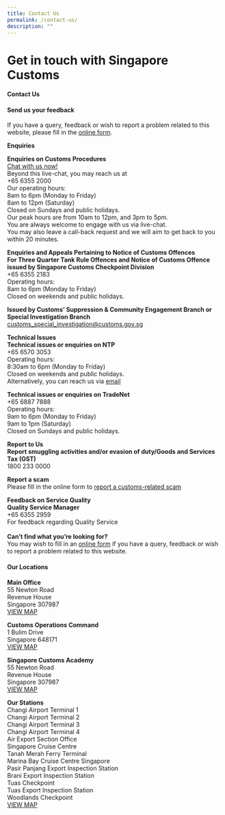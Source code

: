 ```yaml
---
title: Contact Us
permalink: /contact-us/
description: ""
---
```

# Get in touch with Singapore Customs


#### Contact Us

#### Send us your feedback 
If you have a query, feedback or wish to report a problem related to this website, please fill in the [online form](/feedback/).<br>

**Enquiries**

**Enquiries on Customs Procedures**<br> [Chat with us now!](https://go.gov.sg/customs-live-chat)<br>Beyond this live-chat, you may reach us at <br>+65 6355 2000 <br>Our operating hours:<br> 8am to 6pm (Monday to Friday)<br> 8am to 12pm (Saturday)<br>Closed on Sundays and public holidays.<br>Our peak hours are from 10am to 12pm, and 3pm to 5pm.<br>You are always welcome to engage with us via live-chat.<br>You may also leave a call-back request and we will aim to get back to you within 20 minutes. 

**Enquiries and Appeals Pertaining to Notice of Customs Offences**<br>
**For Three Quarter Tank Rule Offences and Notice of Customs Offence issued by Singapore Customs Checkpoint Division**<br> 
+65 6355 2183 <br>
Operating hours: <br>
8am to 6pm (Monday to Friday)<br>
Closed on weekends and public holidays.<br>

**Issued by Customs’ Suppression &amp; Community Engagement Branch or Special Investigation Branch**<br>
[customs_special_investigation@customs.gov.sg](mailto:customs_special_investigation@customs.gov.sg)<br>

**Technical Issues**<br>
**Technical issues or enquiries on NTP**<br>
+65 6570 3053 <br>
Operating hours: <br>
8:30am to 6pm (Monday to Friday)<br>
Closed on weekends and public holidays.<br>
Alternatively, you can reach us via 
[email](mailto:NTP_Helpdesk@ncs.com.sg)<br>

**Technical issues or enquiries on TradeNet**<br>
+65 6887 7888<br>
Operating hours: <br>
9am to 6pm (Monday to Friday)<br>
9am to 1pm (Saturday)<br>
Closed on Sundays and public holidays.<br>

**Report to Us**<br>
**Report smuggling activities and/or evasion of duty/Goods and Services Tax (GST)**<br>
1800 233 0000<br>

**Report a scam**<br>
Please fill in the online form to 
[report a customs-related scam](mailto:https://form.gov.sg/6302ffcdf87eed00124e0b2d)<br>

**Feedback on Service Quality**<br>
**Quality Service Manager**<br>
+65 6355 2959<br>
For feedback regarding Quality Service<br>
<br>
**Can’t find what you’re looking for?**<br>
You may wish to fill in an 
[online form](mailto:https://www.customs.gov.sg/feedback/) if you have a query, feedback or wish to report a problem related to this website.<br>


#### Our Locations <br>

**Main Office**<br>
55 Newton Road <br>
Revenue House<br>
Singapore 307987<br>
[VIEW MAP ](https://www.google.com/maps/place/Singapore+Customs/@1.2902028,103.7759468,13z/data=!4m5!3m4!1s0x31da19e7aaf7447d:0xba6a0d457d4d2d28!8m2!3d1.3194233!4d103.8418284)

**Customs Operations Command**<br>
1 Bulim Drive<br>
Singapore 648171<br>
[VIEW MAP ](https://www.google.com/maps/place/Customs+Operations+Command/@1.3542604,103.6985735,17z/data=!3m1!4b1!4m5!3m4!1s0x31da0fe38d43e355:0x722e37586657a61a!8m2!3d1.3542604!4d103.7007622?shorturl=1)

**Singapore Customs Academy**<br>
55 Newton Road<br>
Revenue House<br>
Singapore 307987<br>
[VIEW MAP](https://www.google.com/maps?q=55+Newton+Road+Revenue+House+Singapore+307987) 

**Our Stations**<br>
Changi Airport Terminal 1<br>
Changi Airport Terminal 2<br>
Changi Airport Terminal 3<br>
Changi Airport Terminal 4<br>
Air Export Section Office<br>
Singapore Cruise Centre<br>
Tanah Merah Ferry Terminal<br>
Marina Bay Cruise Centre Singapore <br>
Pasir Panjang Export Inspection Station <br>
Brani Export Inspection Station<br>
Tuas Checkpoint<br>
Tuas Export Inspection Station<br>
Woodlands Checkpoint<br>
[VIEW MAP ](https://www.google.com/maps?q=Changi+Airport+Terminal+1+Changi+Airport+Terminal+2+Changi+Airport+Terminal+3+Changi+Airport+Terminal+4+Air+Export+Section+Office+Singapore+Cruise+Centre+Tanah+Merah+Ferry+Terminal+Marina+Bay+Cruise+Centre+Singapore+Pasir+Panjang+Export+Inspection+Station+Brani+Export+Inspection+Station+Tuas+Checkpoint+Woodlands+Checkpoint)